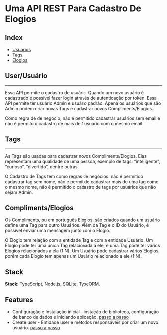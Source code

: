 # Uma API REST Para Cadastro De Elogios

## Index

- [Usuários](#user/usuário)
- [Tags](#tags)
- [Elogios](#Compliment/Elogio)

## User/Usuário

---

Essa API permite o cadastro de usuário. Quando um novo usuário é cadastrado é possível fazer login através de autenticação por token. Essa API permite ter usuário Admin e usuário padrão. Apena os usuários que são Admin podem criar novas Tags e cadastrar novos Compliments/Elogios.

Como regra de de negócio, não é permitido cadastrar usuários sem email e não é permito o cadastro de mais de 1 usuário com o mesmo email.

## Tags

---

As Tags são usadas para cadastrar novos Compliments/Elogios. Elas representam uma qualidade de uma pessoa, exemplo de tags: “inteligente”, “curioso”, “divertido”, dentre outras.

O Cadastro de Tags tem como regras de negócios: não é permitido cadastrar tag sem nome, não é permitido cadastrar mais de uma tag como o mesmo nome, não é permitido o cadastro de tags por usuários que não sejam Admin.

## Compliments/Elogios

Os Compliments, ou em português Elogios, são criados quando um usuário define uma Tag para outro Usuários. Além da Tag e o ID do Usuário, é possível enviar uma mensagem junto com o Elogio.

O Elogio tem relação com a entidade Tag e com a entidade Usuário. Um Elogio pode ter uma única Tag relacionada a ele, e uma Tag pode ter vários Elogios relacionados a ela (1:N). Um Usuário pode cadastrar vários Elogios, porém cada Elogio tem apenas um Usuário relacionado a ele (1:N).

## Stack

**Stack**: TypeScript, Node.js, SQLite, TypeORM.

## Features

- Configuração e Instalação inicial - instação de biblioteca, configuração de banco de dados e iniciando aplicação. [passo a passo](passo-a-passo/configuracao-inicial.md)
- Create user - Entidade user e métodos responsáveis por criar um novo usuário. [passo a passo](passo-a-passo/create-user.md)
